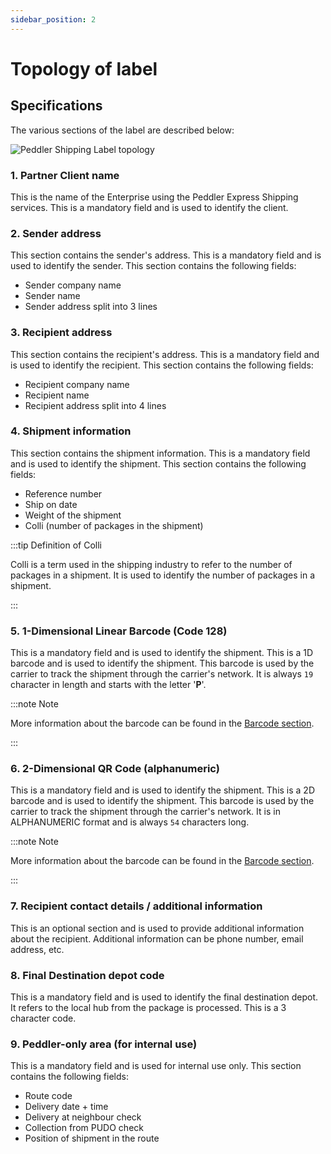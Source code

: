 ```yaml
---
sidebar_position: 2
---
```


# Topology of label

## Specifications

The various sections of the label are described below:

![Peddler Shipping Label topology](/img/peddler-shipping-label-topology.png)

### 1. Partner Client name

This is the name of the Enterprise using the Peddler Express Shipping services. This is a mandatory field and is used to identify the client.

### 2. Sender address

This section contains the sender's address. This is a mandatory field and is used to identify the sender. This section contains the following fields:

- Sender company name
- Sender name
- Sender address split into 3 lines

### 3. Recipient address

This section contains the recipient's address. This is a mandatory field and is used to identify the recipient. This section contains the following fields:

- Recipient company name
- Recipient name
- Recipient address split into 4 lines

### 4. Shipment information

This section contains the shipment information. This is a mandatory field and is used to identify the shipment. This section contains the following fields:

- Reference number
- Ship on date
- Weight of the shipment
- Colli (number of packages in the shipment)

:::tip Definition of Colli

Colli is a term used in the shipping industry to refer to the number of packages in a shipment. It is used to identify the number of packages in a shipment.

:::

### 5. 1-Dimensional Linear Barcode (Code 128)

This is a mandatory field and is used to identify the shipment. This is a 1D barcode and is used to identify the shipment. This barcode is used by the carrier to track the shipment through the carrier's network. It is always ``19`` character in length and starts with the letter '**P**'.

:::note Note

More information about the barcode can be found in the [Barcode section](/docs/shipping-label-specs/barcode).

:::

### 6. 2-Dimensional QR Code (alphanumeric)

This is a mandatory field and is used to identify the shipment. This is a 2D barcode and is used to identify the shipment. This barcode is used by the carrier to track the shipment through the carrier's network. It is in ALPHANUMERIC format and is always ``54`` characters long.

:::note Note

More information about the barcode can be found in the [Barcode section](/docs/shipping-label-specs/barcode).

:::

### 7. Recipient contact details / additional information

This is an optional section and is used to provide additional information about the recipient. Additional information can be phone number, email address, etc.

### 8. Final Destination depot code

This is a mandatory field and is used to identify the final destination depot. It refers to the local hub from the package is processed. This is a 3 character code.

### 9. Peddler-only area (for internal use)

This is a mandatory field and is used for internal use only. This section contains the following fields:

- Route code
- Delivery date + time
- Delivery at neighbour check
- Collection from PUDO check
- Position of shipment in the route